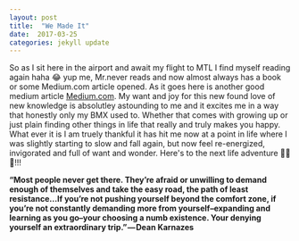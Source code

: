 ```yaml
---
layout: post
title:  "We Made It"
date:  2017-03-25
categories: jekyll update
---
```

So as I sit here in the airport and await my flight to MTL I find myself reading again haha 😂 yup me, Mr.never reads and now almost always has a book or some Medium.com article opened. As it goes here is another good medium article <a href="https://medium.com/personal-growth/dont-take-the-path-of-least-resistance-5dc7ec3f2892#.3vveloygh" target="_blank">Medium.com</a>. My want and joy for this new found love of new knowledge is absolutley astounding to me and it excites me in a way that honestly only my BMX used to. Whether that comes with growing up or just plain finding other things in life that really and truly makes you happy. What ever it is I am truely thankful it has hit me now at a point in life where I was slightly starting to slow and fall again, but now feel re-energized, invigorated and full of want and wonder. Here's to the next life adventure 🍻🍻🍻!!!

<div class="quote"><b>“Most people never get there. They’re afraid or unwilling to demand enough of themselves and take the easy road, the path of least resistance…If you’re not pushing yourself beyond the comfort zone, if you’re not constantly demanding more from yourself–expanding and learning as you go–your choosing a numb existence. Your denying yourself an extraordinary trip.” — Dean Karnazes</b>
